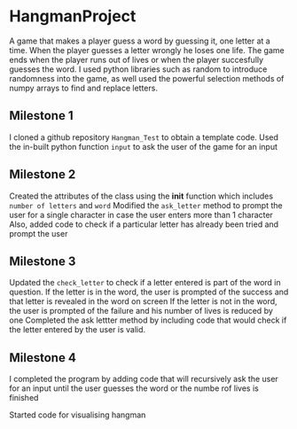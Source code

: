 # HangmanProject
A game that makes a player guess a word by guessing it, one letter at a time.
When the player guesses a letter wrongly he loses one life.
The game ends when the player runs out of lives or when the player succesfully guesses the word.
I used python libraries such as random to introduce randomness into the game, as well used the powerful selection methods of numpy arrays to find and replace letters.

## Milestone 1
I cloned a github repository `Hangman_Test` to obtain a template code.
Used the in-built python function `input` to ask the user of the game for an input

## Milestone 2
Created the attributes of the class using the __init__ function which includes `number of letters` and `word`
Modified the `ask_letter` method to prompt the user for a single character in case the user enters more than 1 character
Also, added code to check if a particular letter has already been tried and prompt the user

## Milestone 3
Updated the `check_letter` to check if a letter entered is part of the word in question. 
If the letter is in the word, the user is prompted of the success and that letter is revealed in the word on screen
If the letter is not in the word, the user is prompted of the failure and his number of lives is reduced by one
Completed the ask lettter method by including code that would check if the letter entered by the user is valid.

## Milestone 4
I completed the program by adding code that will recursively ask the user for an input until the user guesses the word or the numbe rof lives is finished

Started code for visualising hangman
